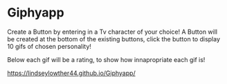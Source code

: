 # Giphyapp

Create a Button by entering in a Tv character of your choice!
A Button will be created at the bottom of the existing buttons,
click the button to display 10 gifs of chosen personality! 

Below each gif will be a rating, to show how innapropriate each gif is!


https://lindseylowther44.github.io/Giphyapp/
